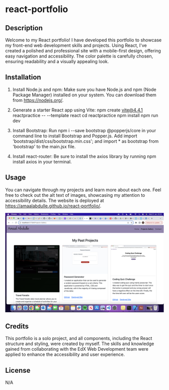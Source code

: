 # react-portfolio

## Description

Welcome to my React portfolio! I have developed this portfolio to showcase my front-end web development skills and projects. Using React, I've created a polished and professional site with a mobile-first design, offering easy navigation and accessibility. The color palette is carefully chosen, ensuring readability and a visually appealing look.

## Installation

1. Install Node.js and npm:
    Make sure you have Node.js and npm (Node Package Manager) installed on your system. You can download them from https://nodejs.org/.

2. Generate a starter React app using Vite:
    npm create vite@4.4.1 reactpractice -- --template react
    cd reactpractice
    npm install
    npm run dev

3. Install Bootstrap:
    Run npm i --save bootstrap @popperjs/core in your command line to install Bootstrap and Popper.js.
    Add import 'bootstrap/dist/css/bootstrap.min.css'; and import * as bootstrap from 'bootstrap' to the main.jsx file.

4. Install react-router:
    Be sure to install the axios library by running npm install axios in your terminal.


## Usage

You can navigate through my projects and learn more about each one. Feel free to check out the alt text of images, showcasing my attention to accessibility details. The website is deployed at https://amaalabdulle.github.io/react-portfolio/.

![alt text](./portfolio/src/images/react-portfolio.png)

## Credits

This portfolio is a solo project, and all components, including the React structure and styling, were created by myself. The skills and knowledge gained from collaborating with the EdX Web Development team were applied to enhance the accessibility and user experience.

## License

N/A
